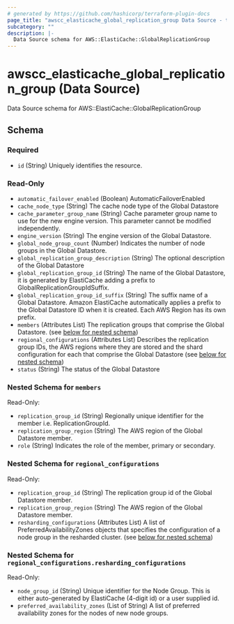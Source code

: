 ```yaml
---
# generated by https://github.com/hashicorp/terraform-plugin-docs
page_title: "awscc_elasticache_global_replication_group Data Source - terraform-provider-awscc"
subcategory: ""
description: |-
  Data Source schema for AWS::ElastiCache::GlobalReplicationGroup
---
```


# awscc_elasticache_global_replication_group (Data Source)

Data Source schema for AWS::ElastiCache::GlobalReplicationGroup



<!-- schema generated by tfplugindocs -->
## Schema

### Required

- `id` (String) Uniquely identifies the resource.

### Read-Only

- `automatic_failover_enabled` (Boolean) AutomaticFailoverEnabled
- `cache_node_type` (String) The cache node type of the Global Datastore
- `cache_parameter_group_name` (String) Cache parameter group name to use for the new engine version. This parameter cannot be modified independently.
- `engine_version` (String) The engine version of the Global Datastore.
- `global_node_group_count` (Number) Indicates the number of node groups in the Global Datastore.
- `global_replication_group_description` (String) The optional description of the Global Datastore
- `global_replication_group_id` (String) The name of the Global Datastore, it is generated by ElastiCache adding a prefix to GlobalReplicationGroupIdSuffix.
- `global_replication_group_id_suffix` (String) The suffix name of a Global Datastore. Amazon ElastiCache automatically applies a prefix to the Global Datastore ID when it is created. Each AWS Region has its own prefix.
- `members` (Attributes List) The replication groups that comprise the Global Datastore. (see [below for nested schema](#nestedatt--members))
- `regional_configurations` (Attributes List) Describes the replication group IDs, the AWS regions where they are stored and the shard configuration for each that comprise the Global Datastore (see [below for nested schema](#nestedatt--regional_configurations))
- `status` (String) The status of the Global Datastore

<a id="nestedatt--members"></a>
### Nested Schema for `members`

Read-Only:

- `replication_group_id` (String) Regionally unique identifier for the member i.e. ReplicationGroupId.
- `replication_group_region` (String) The AWS region of the Global Datastore member.
- `role` (String) Indicates the role of the member, primary or secondary.


<a id="nestedatt--regional_configurations"></a>
### Nested Schema for `regional_configurations`

Read-Only:

- `replication_group_id` (String) The replication group id of the Global Datastore member.
- `replication_group_region` (String) The AWS region of the Global Datastore member.
- `resharding_configurations` (Attributes List) A list of PreferredAvailabilityZones objects that specifies the configuration of a node group in the resharded cluster. (see [below for nested schema](#nestedatt--regional_configurations--resharding_configurations))

<a id="nestedatt--regional_configurations--resharding_configurations"></a>
### Nested Schema for `regional_configurations.resharding_configurations`

Read-Only:

- `node_group_id` (String) Unique identifier for the Node Group. This is either auto-generated by ElastiCache (4-digit id) or a user supplied id.
- `preferred_availability_zones` (List of String) A list of preferred availability zones for the nodes of new node groups.
